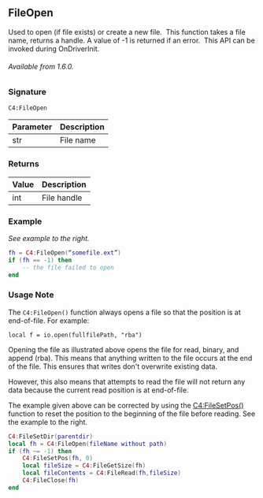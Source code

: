 ## FileOpen

Used to open (if file exists) or create a new file.  This function takes a file name, returns a handle. A value
of -1 is returned if an error.  This API can be invoked during OnDriverInit.

###### Available from 1.6.0.


### Signature

`C4:FileOpen`


| Parameter | Description |
| --- | --- |
| str | File name |


### Returns

| Value | Description |
| --- | --- |
| int | File handle |


### Example

_See example to the right._

```lua
fh = C4:FileOpen(“somefile.ext”)
if (fh == -1) then
	-- the file failed to open
end
```


### Usage Note

The `C4:FileOpen()` function always opens a file so that the position is at end-of-file. For example:

`local f = io.open(fullfilePath, "rba")`

Opening the file as illustrated above opens the file for read, binary, and append (rba). This means that anything written to the file occurs at the end of the file. This ensures that writes don't overwrite existing data.

However, this also means that attempts to read the file will not return any data because the current read position is at end-of-file.

The example given above can be corrected by using the [C4:FileSetPos()][1] function to reset the position to the beginning of the file before reading. See the example to the right.

```lua
C4:FileSetDir(parentdir)
local fh = C4:FileOpen(fileName without path)
if (fh ~= -1) then
    C4:FileSetPos(fh, 0)
    local fileSize = C4:FileGetSize(fh)
    local fileContents = C4:FileRead(fh,fileSize)
    C4:FileClose(fh)
end
```

[1]:	https://snap-one.github.io/docs-driverworks-api/#file-interface-filesetpos